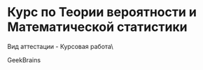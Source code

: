 # Курс по Теории вероятности и Математической статистики
Вид аттестации - Курсовая работа\


GeekBrains
